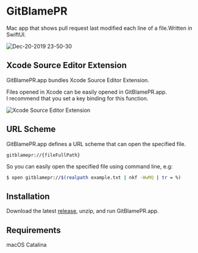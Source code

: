# GitBlamePR
Mac app that shows pull request last modified each line of a file.Written in SwiftUI.

![Dec-20-2019 23-50-30](./Captures/c1.gif)

## Xcode Source Editor Extension
GitBlamePR.app bundles Xcode Source Editor Extension.  

Files opened in Xcode can be easily opened in GitBlamePR.app.  
I recommend that you set a key binding for this function.

![Xcode Source Editor Extension](./Captures/c2.gif)

## URL Scheme
GitBlamePR.app defines a URL scheme that can open the specified file.  
```
gitblamepr://{fileFullPath}
```

So you can easily open the specified file using command line, e.g:  
```bash
$ open gitblamepr://$(realpath example.txt | nkf -WwMQ | tr = %)
```

## Installation
Download the latest [release](https://github.com/maoyama/GitBlamePR/releases), unzip, and run GitBlamePR.app.

## Requirements
macOS Catalina
